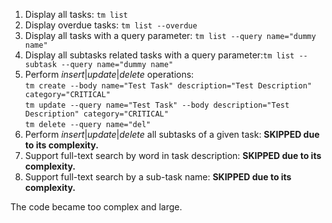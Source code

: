 1. Display all tasks: `tm list` </br>
2. Display overdue tasks: `tm list --overdue`
3. Display all tasks with a query parameter: `tm list --query name="dummy name"` </br>
4. Display all subtasks related tasks with a query parameter:`tm list --subtask --query name="dummy name"` </br>
5. Perform _insert_|_update_|_delete_ operations: </br>
   `tm create --body name="Test Task" description="Test Description" category="CRITICAL"` </br>
   `tm update --query name="Test Task" --body description="Test Description" category="CRITICAL"` </br>
   `tm delete --query name="del"`  </br>
6. Perform _insert_|_update_|_delete_ all subtasks of a given task: **SKIPPED due to its complexity.** </br>
7. Support full-text search by word in task description: **SKIPPED due to its complexity.** </br>
8. Support full-text search by a sub-task name: **SKIPPED due to its complexity.** </br>

The code became too complex and large.